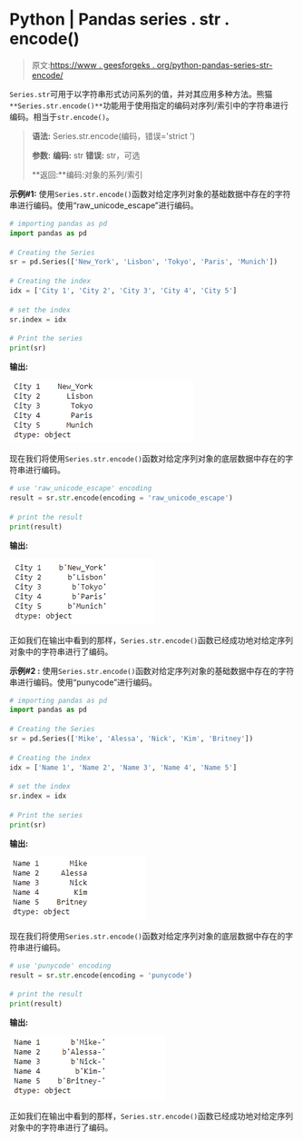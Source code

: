 # Python | Pandas series . str . encode()

> 原文:[https://www . geesforgeks . org/python-pandas-series-str-encode/](https://www.geeksforgeeks.org/python-pandas-series-str-encode/)

`Series.str`可用于以字符串形式访问系列的值，并对其应用多种方法。熊猫 `**Series.str.encode()**`功能用于使用指定的编码对序列/索引中的字符串进行编码。相当于`str.encode()`。

> **语法:** Series.str.encode(编码，错误='strict ')
> 
> **参数:**
> **编码:** str
> **错误:** str，可选
> 
> **返回:**编码:对象的系列/索引

**示例#1:** 使用`Series.str.encode()`函数对给定序列对象的基础数据中存在的字符串进行编码。使用“raw_unicode_escape”进行编码。

```py
# importing pandas as pd
import pandas as pd

# Creating the Series
sr = pd.Series(['New_York', 'Lisbon', 'Tokyo', 'Paris', 'Munich'])

# Creating the index
idx = ['City 1', 'City 2', 'City 3', 'City 4', 'City 5']

# set the index
sr.index = idx

# Print the series
print(sr)
```

**输出:**

![](img/187196ebd47e4e626ce688b1f83ddc77.png)

现在我们将使用`Series.str.encode()`函数对给定序列对象的底层数据中存在的字符串进行编码。

```py
# use 'raw_unicode_escape' encoding
result = sr.str.encode(encoding = 'raw_unicode_escape')

# print the result
print(result)
```

**输出:**

![](img/30d3d3f6c03a030b0e2438aedb4337b8.png)

正如我们在输出中看到的那样，`Series.str.encode()`函数已经成功地对给定序列对象中的字符串进行了编码。

**示例#2 :** 使用`Series.str.encode()`函数对给定序列对象的基础数据中存在的字符串进行编码。使用“punycode”进行编码。

```py
# importing pandas as pd
import pandas as pd

# Creating the Series
sr = pd.Series(['Mike', 'Alessa', 'Nick', 'Kim', 'Britney'])

# Creating the index
idx = ['Name 1', 'Name 2', 'Name 3', 'Name 4', 'Name 5']

# set the index
sr.index = idx

# Print the series
print(sr)
```

**输出:**

![](img/573740fe100637d27c1161cf4a288888.png)

现在我们将使用`Series.str.encode()`函数对给定序列对象的底层数据中存在的字符串进行编码。

```py
# use 'punycode' encoding
result = sr.str.encode(encoding = 'punycode')

# print the result
print(result)
```

**输出:**

![](img/8c32d9b3b6d6dbe3d38d9c001da03b15.png)

正如我们在输出中看到的那样，`Series.str.encode()`函数已经成功地对给定序列对象中的字符串进行了编码。